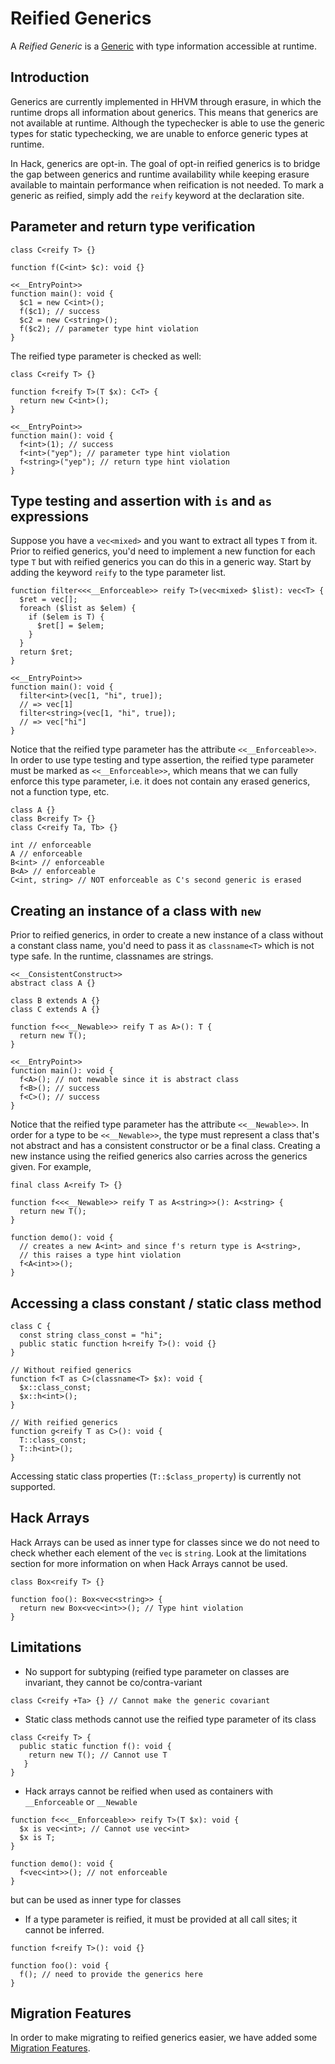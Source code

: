 # Reified Generics

A _Reified Generic_ is a [Generic](/docs/hack/generics/introduction) with type information accessible at runtime.

## Introduction

Generics are currently implemented in HHVM through erasure, in which the runtime drops all information about generics. This means that generics are not available at runtime. Although the typechecker is able to use the generic types for static typechecking, we are unable to enforce generic types at runtime.

In Hack, generics are opt-in. The goal of opt-in reified generics is to bridge the gap between generics and runtime availability while keeping erasure available to maintain performance when reification is not needed. To mark a generic as reified, simply add the `reify` keyword at the declaration site.

## Parameter and return type verification

```hack no-extract
class C<reify T> {}

function f(C<int> $c): void {}

<<__EntryPoint>>
function main(): void {
  $c1 = new C<int>();
  f($c1); // success
  $c2 = new C<string>();
  f($c2); // parameter type hint violation
}
```

The reified type parameter is checked as well:

```hack no-extract
class C<reify T> {}

function f<reify T>(T $x): C<T> {
  return new C<int>();
}

<<__EntryPoint>>
function main(): void {
  f<int>(1); // success
  f<int>("yep"); // parameter type hint violation
  f<string>("yep"); // return type hint violation
}
```

## Type testing and assertion with `is` and `as` expressions

Suppose you have a `vec<mixed>` and you want to extract all types `T` from it. Prior to reified generics, you'd need to implement a new function for each type `T` but with reified generics you can do this in a generic way. Start by adding the keyword `reify` to the type parameter list.

```hack
function filter<<<__Enforceable>> reify T>(vec<mixed> $list): vec<T> {
  $ret = vec[];
  foreach ($list as $elem) {
    if ($elem is T) {
      $ret[] = $elem;
    }
  }
  return $ret;
}

<<__EntryPoint>>
function main(): void {
  filter<int>(vec[1, "hi", true]);
  // => vec[1]
  filter<string>(vec[1, "hi", true]);
  // => vec["hi"]
}
```

Notice that the reified type parameter has the attribute `<<__Enforceable>>`. In order to use type testing and type assertion, the reified type parameter must be marked as `<<__Enforceable>>`, which means that we can fully enforce this type parameter, i.e. it does not contain any erased generics, not a function type, etc.

```hack no-extract
class A {}
class B<reify T> {}
class C<reify Ta, Tb> {}

int // enforceable
A // enforceable
B<int> // enforceable
B<A> // enforceable
C<int, string> // NOT enforceable as C's second generic is erased
```

## Creating an instance of a class with `new`

Prior to reified generics, in order to create a new instance of a class without a constant class name, you'd need to pass it as `classname<T>` which is not type safe. In the runtime, classnames are strings.

```hack error
<<__ConsistentConstruct>>
abstract class A {}

class B extends A {}
class C extends A {}

function f<<<__Newable>> reify T as A>(): T {
  return new T();
}

<<__EntryPoint>>
function main(): void {
  f<A>(); // not newable since it is abstract class
  f<B>(); // success
  f<C>(); // success
}
```

Notice that the reified type parameter has the attribute `<<__Newable>>`. In order for a type to be `<<__Newable>>`, the type must represent a class that's not abstract and has a consistent constructor or be a final class. Creating a new instance using the reified generics also carries across the generics given. For example,

```hack error
final class A<reify T> {}

function f<<<__Newable>> reify T as A<string>>(): A<string> {
  return new T();
}

function demo(): void {
  // creates a new A<int> and since f's return type is A<string>,
  // this raises a type hint violation
  f<A<int>>();
}
```

## Accessing a class constant / static class method

```hack
class C {
  const string class_const = "hi";
  public static function h<reify T>(): void {}
}

// Without reified generics
function f<T as C>(classname<T> $x): void {
  $x::class_const;
  $x::h<int>();
}

// With reified generics
function g<reify T as C>(): void {
  T::class_const;
  T::h<int>();
}
```

Accessing static class properties (`T::$class_property`) is currently not
supported.

## Hack Arrays

Hack Arrays can be used as inner type for classes since we do not need to check whether each element of the `vec` is `string`.
Look at the limitations section for more information on when Hack Arrays cannot be used.

```hack error
class Box<reify T> {}

function foo(): Box<vec<string>> {
  return new Box<vec<int>>(); // Type hint violation
}
```

## Limitations

* No support for subtyping (reified type parameter on classes are invariant, they cannot be co/contra-variant

```hack error
class C<reify +Ta> {} // Cannot make the generic covariant
```

* Static class methods cannot use the reified type parameter of its class

```hack error
class C<reify T> {
  public static function f(): void {
    return new T(); // Cannot use T
   }
}
```

* Hack arrays cannot be reified when used as containers with `__Enforceable` or `__Newable`

```hack error
function f<<<__Enforceable>> reify T>(T $x): void {
  $x is vec<int>; // Cannot use vec<int>
  $x is T;
}

function demo(): void {
  f<vec<int>>(); // not enforceable
}
```

but can be used as inner type for classes

* If a type parameter is reified, it must be provided at all call sites; it cannot be inferred.

```hack error
function f<reify T>(): void {}

function foo(): void {
  f(); // need to provide the generics here
}
```

## Migration Features

In order to make migrating to reified generics easier, we have added some [Migration Features](/docs/hack/reified-generics/reified-generics-migration).
